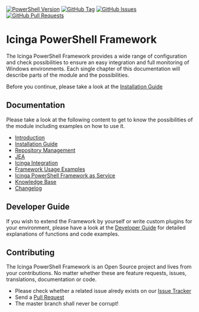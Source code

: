 [![PowerShell Version](https://img.shields.io/badge/PowerShell-5.1-777BB4?logo=PowerSHell)](https://learn.microsoft.com/en-US/powershell/scripting/install/installing-powershell-on-windows?view=powershell-5.1)
[![GitHub Tag](https://img.shields.io/github/tag/Icinga/icinga-powershell-framework.svg)](https://github.com/Icinga/icinga-powershell-framework/releases/latest)
[![GitHub Issues](https://img.shields.io/github/issues-search?query=repo%3Aicinga%2Ficinga-powershell-framework%20is%3Aopen%20is%3Aissue&label=Issues&color=red
)](https://github.com/Icinga/icinga-powershell-framework/issues)
[![GitHub Pull Requests](https://img.shields.io/github/issues-search?query=repo%3Aicinga%2Ficinga-powershell-framework%20is%3Aopen%20is%3Apr&label=Pull%20Requests&color=green
)](https://github.com/Icinga/icinga-powershell-framework/pulls)

Icinga PowerShell Framework
==============

The Icinga PowerShell Framework provides a wide range of configuration and check possibilities to ensure an easy integration and full monitoring of Windows environments.
Each single chapter of this documentation will describe parts of the module and the possibilities.

Before you continue, please take a look at the [Installation Guide](doc/110-Installation/01-Getting-Started.md)

Documentation
-------------

Please take a look at the following content to get to know the possibilities of the module including examples on how to use it.

* [Introduction](doc/000-Introduction.md)
* [Installation Guide](doc/110-Installation/01-Getting-Started.md)
* [Repository Management](doc/120-Repository-Manager)
* [JEA](doc/130-JEA)
* [Icinga Integration](doc/200-Icinga-Integration/)
* [Framework Usage Examples](doc/frameworkusage)
* [Icinga PowerShell Framework as Service](doc/110-Installation/05-Background-Daemons.md)
* [Knowledge Base](doc/300-Knowledge-Base.md)
* [Changelog](doc/100-General/10-Changelog.md)

Developer Guide
------------

If you wish to extend the Framework by yourself or write custom plugins for your environment, please have a look at the [Developer Guide](doc/900-Developer-Guide) for detailed explanations of functions and code examples.

Contributing
------------

The Icinga PowerShell Framework is an Open Source project and lives from your contributions. No matter whether these are feature requests, issues, translations, documentation or code.

* Please check whether a related issue alredy exists on our [Issue Tracker](https://github.com/Icinga/icinga-powershell-framework/issues)
* Send a [Pull Request](https://github.com/Icinga/icinga-powershell-framework/pulls)
* The master branch shall never be corrupt!
